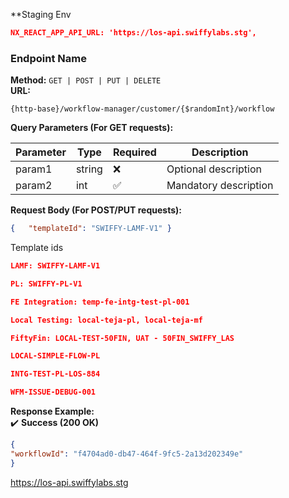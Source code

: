
**Staging Env


```json
NX_REACT_APP_API_URL: 'https://los-api.swiffylabs.stg',
```
### **Endpoint Name**

**Method:** `GET | POST | PUT | DELETE`  
**URL:**

```pgsql
{http-base}/workflow-manager/customer/{$randomInt}/workflow
```


**Query Parameters (For GET requests):**

| Parameter | Type   | Required | Description           |
| --------- | ------ | -------- | --------------------- |
| param1    | string | ❌        | Optional description  |
| param2    | int    | ✅        | Mandatory description |

**Request Body (For POST/PUT requests):**

```json
{   "templateId": "SWIFFY-LAMF-V1" }
```

Template ids
```json
LAMF: SWIFFY-LAMF-V1

PL: SWIFFY-PL-V1

FE Integration: temp-fe-intg-test-pl-001

Local Testing: local-teja-pl, local-teja-mf

FiftyFin: LOCAL-TEST-50FIN, UAT - 50FIN_SWIFFY_LAS

LOCAL-SIMPLE-FLOW-PL

INTG-TEST-PL-LOS-884

WFM-ISSUE-DEBUG-001
```

**Response Example:**  
✔️ **Success (200 OK)**

```json
{
"workflowId": "f4704ad0-db47-464f-9fc5-2a13d202349e"
}
```

https://los-api.swiffylabs.stg
